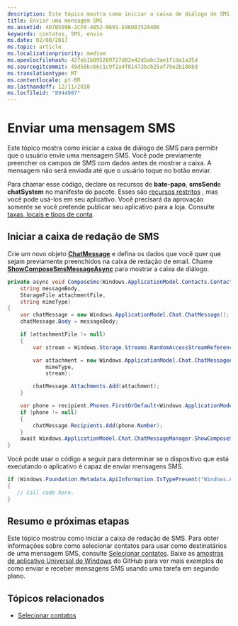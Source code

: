 ```yaml
---
description: Este tópico mostra como iniciar a caixa de diálogo de SMS para permitir que o usuário envie uma mensagem SMS. Você pode previamente preencher os campos de SMS com dados antes de mostrar a caixa. A mensagem não será enviada até que o usuário toque no botão enviar.
title: Enviar uma mensagem SMS
ms.assetid: 4D7B509B-1CF0-4852-9691-E96D8352A4D6
keywords: contatos, SMS, envio
ms.date: 02/08/2017
ms.topic: article
ms.localizationpriority: medium
ms.openlocfilehash: 427eb1b895269727d82e42d5abc3ae1f1da1a35d
ms.sourcegitcommit: 49d58bc66c1c9f2a4f81473bcb25af79e2b1088d
ms.translationtype: MT
ms.contentlocale: pt-BR
ms.lasthandoff: 12/11/2018
ms.locfileid: "8944987"
---
```

# <a name="send-an-sms-message"></a>Enviar uma mensagem SMS

Este tópico mostra como iniciar a caixa de diálogo de SMS para permitir que o usuário envie uma mensagem SMS. Você pode previamente preencher os campos de SMS com dados antes de mostrar a caixa. A mensagem não será enviada até que o usuário toque no botão enviar.

Para chamar esse código, declare os recursos de **bate-papo**, **smsSend**e **chatSystem** no manifesto do pacote. Esses são [recursos restritos](https://docs.microsoft.com/windows/uwp/packaging/app-capability-declarations#special-and-restricted-capabilities) , mas você pode usá-los em seu aplicativo. Você precisará da aprovação somente se você pretende publicar seu aplicativo para a loja. Consulte [taxas, locais e tipos de conta](https://docs.microsoft.com/windows/uwp/publish/account-types-locations-and-fees).

## <a name="launch-the-compose-sms-dialog"></a>Iniciar a caixa de redação de SMS

Crie um novo objeto [**ChatMessage**](https://msdn.microsoft.com/library/windows/apps/windows.applicationmodel.chat.chatmessage) e defina os dados que você quer que sejam previamente preenchidos na caixa de redação de email. Chame [**ShowComposeSmsMessageAsync**](https://msdn.microsoft.com/library/windows/apps/windows.applicationmodel.chat.chatmessagemanager.showcomposesmsmessageasync) para mostrar a caixa de diálogo.

```cs
private async void ComposeSms(Windows.ApplicationModel.Contacts.Contact recipient,
    string messageBody,
    StorageFile attachmentFile,
    string mimeType)
{
    var chatMessage = new Windows.ApplicationModel.Chat.ChatMessage();
    chatMessage.Body = messageBody;

    if (attachmentFile != null)
    {
        var stream = Windows.Storage.Streams.RandomAccessStreamReference.CreateFromFile(attachmentFile);

        var attachment = new Windows.ApplicationModel.Chat.ChatMessageAttachment(
            mimeType,
            stream);

        chatMessage.Attachments.Add(attachment);
    }

    var phone = recipient.Phones.FirstOrDefault<Windows.ApplicationModel.Contacts.ContactPhone>();
    if (phone != null)
    {
        chatMessage.Recipients.Add(phone.Number);
    }
    await Windows.ApplicationModel.Chat.ChatMessageManager.ShowComposeSmsMessageAsync(chatMessage);
}
```

Você pode usar o código a seguir para determinar se o dispositivo que está executando o aplicativo é capaz de enviar mensagens SMS.

```csharp
if (Windows.Foundation.Metadata.ApiInformation.IsTypePresent("Windows.ApplicationModel.Chat"))
{
   // Call code here.
}
```

## <a name="summary-and-next-steps"></a>Resumo e próximas etapas

Este tópico mostrou como iniciar a caixa de redação de SMS. Para obter informações sobre como selecionar contatos para usar como destinatários de uma mensagem SMS, consulte [Selecionar contatos](selecting-contacts.md). Baixe as [amostras de aplicativo Universal do Windows](http://go.microsoft.com/fwlink/p/?linkid=619979) do GitHub para ver mais exemplos de como enviar e receber mensagens SMS usando uma tarefa em segundo plano.

## <a name="related-topics"></a>Tópicos relacionados

* [Selecionar contatos](selecting-contacts.md)
